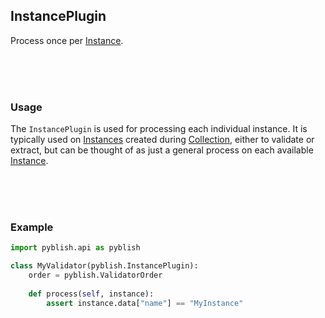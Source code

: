## InstancePlugin

Process once per [Instance](instance.md).

<br>
<br>
<br>

### Usage

The `InstancePlugin` is used for processing each individual instance. It is typically used on [Instances](instance.md) created during [Collection](CollectorOrder), either to validate or extract, but can be thought of as just a general process on each available [Instance](instance.md).

<br>
<br>
<br>

### Example

```python
import pyblish.api as pyblish

class MyValidator(pyblish.InstancePlugin):
    order = pyblish.ValidatorOrder
   
    def process(self, instance):
        assert instance.data["name"] == "MyInstance"
```